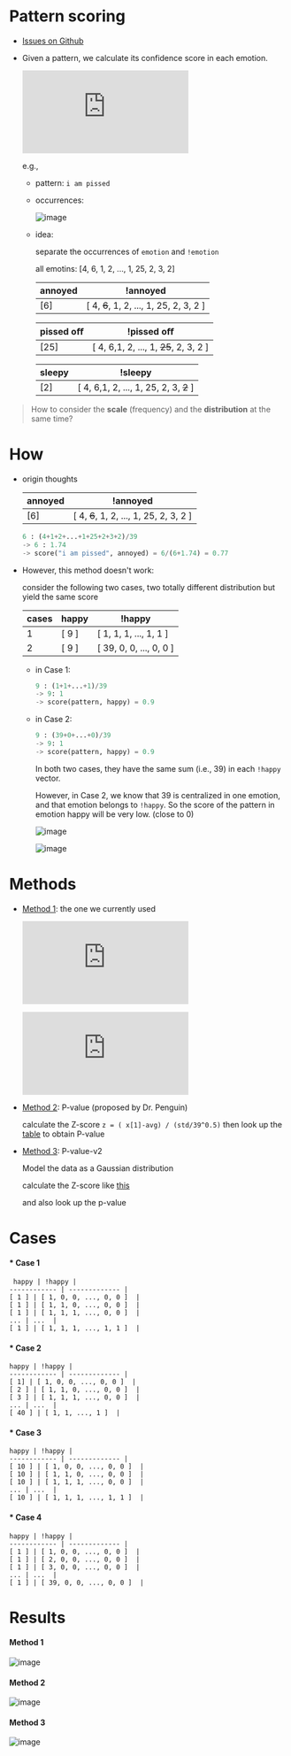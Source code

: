 Pattern scoring
===

* [Issues on Github](https://github.com/AcademiaSinicaNLPLab/emotion-detection-modules/issues)

* Given a pattern, we calculate its confidence score in each emotion.

	![equation](http://latex.codecogs.com/gif.latex?score%28pattern%2C%20emotion%29)

	e.g., 

	* pattern: `i am pissed`

	* occurrences:

		![image](img/dist_of_i-am-pissed.png)
	
	* idea:
	
		separate the occurrences of `emotion` and `!emotion`
		
		all emotins: [4, 6, 1, 2, ..., 1, 25, 2, 3, 2]
		
		annoyed | !annoyed |
		------------ | ------------- |
		[6] | [ 4, ~~6~~, 1, 2, ..., 1, 25, 2, 3, 2 ]  |		

		pissed oﬀ | !pissed oﬀ |
		------------ | ------------- |
		[25] | [ 4, 6,1, 2, ..., 1, ~~25~~, 2, 3, 2 ]  |	
	
		sleepy | !sleepy |
		------------ | ------------- |
		[2] | [ 4, 6,1, 2, ..., 1, 25, 2, 3, ~~2~~ ]  |


> How to consider the __scale__ (frequency) and the __distribution__ at the same time?

How
===

* origin thoughts

	annoyed | !annoyed |
	------------ | ------------- |
	[6] | [ 4, ~~6~~, 1, 2, ..., 1, 25, 2, 3, 2 ]  |
	
	```python
	6 : (4+1+2+...+1+25+2+3+2)/39
	-> 6 : 1.74
	-> score("i am pissed", annoyed) = 6/(6+1.74) = 0.77
	```
	

* However, this method doesn't work:

	consider the following two cases, two totally different distribution but yield the same score

	 cases | happy | !happy |
	------------|------------ | ------------- |
	1 | [ 9 ] | [ 1, 1, 1, ..., 1, 1 ]  |
	2 | [ 9 ] | [ 39, 0, 0, ..., 0, 0 ]  |

	* in Case 1:
		
		```python
		9 : (1+1+...+1)/39
		-> 9: 1
		-> score(pattern, happy) = 0.9
		```			
	
	* in Case 2:
		
		```python
		9 : (39+0+...+0)/39
		-> 9: 1
		-> score(pattern, happy) = 0.9	
		```		
		
		In both two cases, they have the same sum (i.e., 39) in each `!happy` vector.
		
		However, in Case 2, we know that 39 is centralized in one emotion, and that emotion belongs to `!happy`. So the score of the pattern in emotion happy will be very low. (close to 0)

		![image](img/all-1.png)

		![image](img/increase.png)


Methods
===

	
* [Method 1](#method-1): the one we currently used
	
	![equation](http://latex.codecogs.com/gif.latex?score_%7B1%7D%20%5Cleft%20%28%20p%2C%5Coverline%7Be%7D%20%5Cright%20%29%20%3D%20mean%28v%29%20&plus;%20%5Cfrac%7Bstd%28normalized%5C_v%29%20*%20%28Max%28v%29-mean%28v%29%29%7D%20%7B0.158%7D)
		
	![equation](http://latex.codecogs.com/gif.latex?f_%7BPS_%7Bk%7D%7D%20%5Cleft%28p%2C%20e%20%5Cright%20%29%20%3D%20%5Cfrac%7Bscore_%7Bk%7D%20%5Cleft%20%28%20p%2C%20e%20%5Cright%20%29%7D%7Bscore_%7Bk%7D%20%5Cleft%20%28%20p%2C%20e%20%5Cright%20%29%20&plus;%20score_%7Bk%7D%20%5Cleft%20%28%20p%2C%20%5Coverline%7B%20e%20%7D%20%5Cright%20%29%7D)
	
* [Method 2](#method-2): P-value (proposed by Dr. Penguin)

	calculate the Z-score `z = ( x[1]-avg) / (std/39^0.5)` 
	then look up the <a href="http://images.tutorvista.com/cms/images/67/Positive-Z-score-chart.jpg" target="_blank">table</a> to obtain P-value

* [Method 3](#method-3): P-value-v2

	Model the data as a Gaussian distribution
	
	calculate the Z-score like <a href="https://gist.github.com/maxis1718/9829984" target="_blank">this</a>
	
	and also look up the p-value


Cases
===	

#### * Case 1

	 happy | !happy |
	------------ | ------------- |
	[ 1 ] | [ 1, 0, 0, ..., 0, 0 ]  |
	[ 1 ] | [ 1, 1, 0, ..., 0, 0 ]  |
	[ 1 ] | [ 1, 1, 1, ..., 0, 0 ]  |
	... | ...  |
	[ 1 ] | [ 1, 1, 1, ..., 1, 1 ]  |


#### * Case 2

	happy | !happy |
	------------ | ------------- |
	[ 1] | [ 1, 0, 0, ..., 0, 0 ]  |
	[ 2 ] | [ 1, 1, 0, ..., 0, 0 ]  |
	[ 3 ] | [ 1, 1, 1, ..., 0, 0 ]  |
	... | ...  |
	[ 40 ] | [ 1, 1, ..., 1 ]  |

#### * Case 3

	happy | !happy |
	------------ | ------------- |
	[ 10 ] | [ 1, 0, 0, ..., 0, 0 ]  |
	[ 10 ] | [ 1, 1, 0, ..., 0, 0 ]  |
	[ 10 ] | [ 1, 1, 1, ..., 0, 0 ]  |
	... | ...  |
	[ 10 ] | [ 1, 1, 1, ..., 1, 1 ]  |

#### * Case 4

	happy | !happy |
	------------ | ------------- |
	[ 1 ] | [ 1, 0, 0, ..., 0, 0 ]  |
	[ 1 ] | [ 2, 0, 0, ..., 0, 0 ]  |
	[ 1 ] | [ 3, 0, 0, ..., 0, 0 ]  |
	... | ...  |
	[ 1 ] | [ 39, 0, 0, ..., 0, 0 ]  |


Results
===

#### Method 1

![image](img/m1.png)

#### Method 2

![image](img/m2.png)

#### Method 3

![image](img/m3.png)
